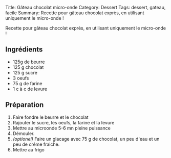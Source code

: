 Title: Gâteau chocolat micro-onde
Category: Dessert
Tags: dessert, gateau, facile
Summary: Recette pour gâteau chocolat exprès, en utilisant uniquement le micro-onde !

Recette pour gâteau chocolat exprès, en utilisant uniquement le micro-onde !

## Ingrédients
- 125g de beurre
- 125 g chocolat
- 125 g sucre
- 3 oeufs
- 75 g de farine
- 1 c à c de levure

## Préparation
1. Faire fondre le beurre et le chocolat
2. Rajouter le sucre, les oeufs, la farine et la levure
3. Mettre au microonde 5-6 mn pleine puissance
4. Démouler. 
5. *(optionel)* Faire un glacage avec 75 g de chocolat, un peu d'eau et un peu de crême fraiche.
6. Mettre au frigo
